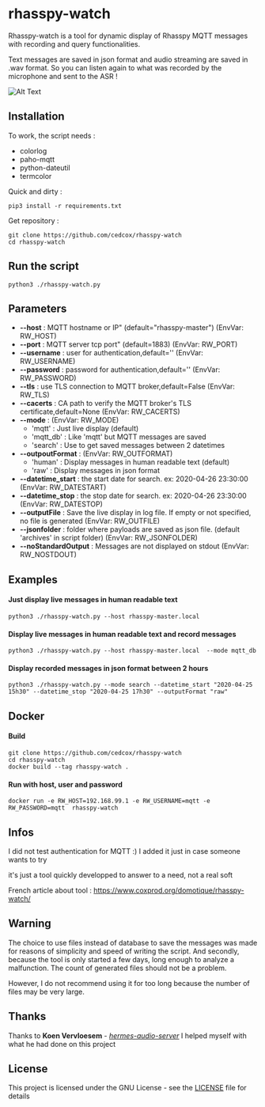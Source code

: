 # rhasspy-watch

Rhasspy-watch is a tool for dynamic display of Rhasspy MQTT messages with recording and query functionalities.

Text messages are saved in json format and audio streaming are saved in .wav format. So you can listen again to what was recorded by the microphone and sent to the ASR ! 

![Alt Text](https://nsm09.casimages.com/img/2020/04/30//20043002134924155416769151.png)

## Installation
To work, the script needs :
* colorlog
* paho-mqtt
* python-dateutil
* termcolor

Quick and dirty :
```
pip3 install -r requirements.txt
```

Get repository :
```
git clone https://github.com/cedcox/rhasspy-watch
cd rhasspy-watch
```

## Run the script
```
python3 ./rhasspy-watch.py
```

## Parameters
* **--host**     : MQTT hostname or IP" (default="rhasspy-master") (EnvVar: RW_HOST)
* **--port**     : MQTT server tcp port" (default=1883) (EnvVar: RW_PORT)
* **--username** : user for authentication,default='' (EnvVar: RW_USERNAME)
* **--password** : password for authentication,default='' (EnvVar: RW_PASSWORD)
* **--tls**      : use TLS connection to MQTT broker,default=False (EnvVar: RW_TLS)
* **--cacerts**  : CA path to verify the MQTT broker's TLS certificate,default=None (EnvVar: RW_CACERTS)
* **--mode**     : (EnvVar: RW_MODE)
  * 'mqtt'    : Just live display (default)
  * 'mqtt_db' : Like 'mqtt' but MQTT messages are saved
  * 'search'  : Use to get saved messages between 2 datetimes
* **--outpoutFormat** : (EnvVar: RW_OUTFORMAT)
  * 'human' : Display messages in human readable text (default)
  * 'raw'   : Display messages in json format
* **--datetime_start** : the start date for search. ex: 2020-04-26 23:30:00 (EnvVar: RW_DATESTART)
* **--datetime_stop**  : the stop date for search. ex: 2020-04-26 23:30:00 (EnvVar: RW_DATESTOP)
* **--outputFile**     : Save the live display in log file. If empty or not specified, no file is generated (EnvVar: RW_OUTFILE)
* **--jsonfolder**     : folder where payloads are saved as json file. (default 'archives' in script folder) (EnvVar: RW_JSONFOLDER)
* **--noStandardOutput** : Messages are not displayed on stdout (EnvVar: RW_NOSTDOUT)

## Examples
#### Just display live messages in human readable text
```
python3 ./rhasspy-watch.py --host rhasspy-master.local 
```

#### Display live messages in human readable text and record messages
```
python3 ./rhasspy-watch.py --host rhasspy-master.local  --mode mqtt_db
```

#### Display recorded messages in json format between 2 hours
```
python3 ./rhasspy-watch.py --mode search --datetime_start "2020-04-25 15h30" --datetime_stop "2020-04-25 17h30" --outputFormat "raw"
```

## Docker
#### Build
```
git clone https://github.com/cedcox/rhasspy-watch
cd rhasspy-watch
docker build --tag rhasspy-watch .
```

#### Run with host, user and password
```
docker run -e RW_HOST=192.168.99.1 -e RW_USERNAME=mqtt -e RW_PASSWORD=mqtt  rhasspy-watch
```

## Infos
I did not test authentication for MQTT :) I added it just in case someone wants to try

it's just a tool quickly developped to answer to a need, not a real soft

French article about tool : https://www.coxprod.org/domotique/rhasspy-watch/

## Warning
The choice to use files instead of database to save the messages was made for reasons of simplicity and speed of writing the script. 
And secondly, because the tool is only started a few days, long enough to analyze a malfunction. The count of generated files should not be a problem. 

However, I do not recommend using it for too long because the number of files may be very large.

## Thanks
Thanks to **Koen Vervloesem** - [*hermes-audio-server*](https://github.com/koenvervloesem/hermes-audio-server)
   I helped myself with what he had done on this project
   
## License

This project is licensed under the GNU License - see the [LICENSE](LICENSE) file for details
